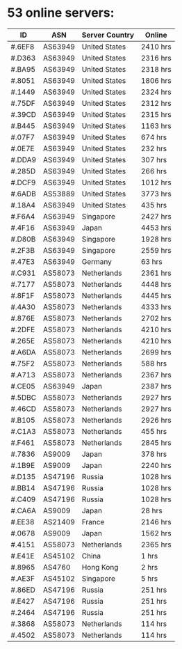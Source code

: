 # 53 online servers:

| ID | ASN | Server Country | Online |
| ------ | ------ | ------ | ------ |
| #.6EF8 | AS63949 | United States | 2410 hrs |
| #.D363 | AS63949 | United States | 2316 hrs |
| #.BA95 | AS63949 | United States | 2318 hrs |
| #.8051 | AS63949 | United States | 1806 hrs |
| #.1449 | AS63949 | United States | 2324 hrs |
| #.75DF | AS63949 | United States | 2312 hrs |
| #.39CD | AS63949 | United States | 2315 hrs |
| #.B445 | AS63949 | United States | 1163 hrs |
| #.07F7 | AS63949 | United States | 674 hrs |
| #.0E7E | AS63949 | United States | 232 hrs |
| #.DDA9 | AS63949 | United States | 307 hrs |
| #.285D | AS63949 | United States | 266 hrs |
| #.DCF9 | AS63949 | United States | 1012 hrs |
| #.6ADB | AS53889 | United States | 3773 hrs |
| #.18A4 | AS63949 | United States | 435 hrs |
| #.F6A4 | AS63949 | Singapore | 2427 hrs |
| #.4F16 | AS63949 | Japan | 4453 hrs |
| #.D80B | AS63949 | Singapore | 1928 hrs |
| #.2F3B | AS63949 | Singapore | 2559 hrs |
| #.47E3 | AS63949 | Germany | 63 hrs |
| #.C931 | AS58073 | Netherlands | 2361 hrs |
| #.7177 | AS58073 | Netherlands | 4448 hrs |
| #.8F1F | AS58073 | Netherlands | 4445 hrs |
| #.4A30 | AS58073 | Netherlands | 4333 hrs |
| #.876E | AS58073 | Netherlands | 2702 hrs |
| #.2DFE | AS58073 | Netherlands | 4210 hrs |
| #.265E | AS58073 | Netherlands | 4210 hrs |
| #.A6DA | AS58073 | Netherlands | 2699 hrs |
| #.75F2 | AS58073 | Netherlands | 588 hrs |
| #.A713 | AS58073 | Netherlands | 2367 hrs |
| #.CE05 | AS63949 | Japan | 2387 hrs |
| #.5DBC | AS58073 | Netherlands | 2927 hrs |
| #.46CD | AS58073 | Netherlands | 2927 hrs |
| #.B105 | AS58073 | Netherlands | 2926 hrs |
| #.C1A3 | AS58073 | Netherlands | 455 hrs |
| #.F461 | AS58073 | Netherlands | 2845 hrs |
| #.7836 | AS9009 | Japan | 378 hrs |
| #.1B9E | AS9009 | Japan | 2240 hrs |
| #.D135 | AS47196 | Russia | 1028 hrs |
| #.BB14 | AS47196 | Russia | 1028 hrs |
| #.C409 | AS47196 | Russia | 1028 hrs |
| #.CA6A | AS9009 | Japan | 28 hrs |
| #.EE38 | AS21409 | France | 2146 hrs |
| #.0678 | AS9009 | Japan | 1562 hrs |
| #.4151 | AS58073 | Netherlands | 2365 hrs |
| #.E41E | AS45102 | China | 1 hrs |
| #.8965 | AS4760 | Hong Kong | 2 hrs |
| #.AE3F | AS45102 | Singapore | 5 hrs |
| #.86ED | AS47196 | Russia | 251 hrs |
| #.E427 | AS47196 | Russia | 251 hrs |
| #.2464 | AS47196 | Russia | 251 hrs |
| #.3868 | AS58073 | Netherlands | 114 hrs |
| #.4502 | AS58073 | Netherlands | 114 hrs |


